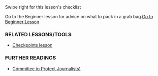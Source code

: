 [Title]: # (What now?)
[Order]: # (4)

Swipe right for this lesson's checklist

Go to the Beginner lesson for advice on what to pack in a grab bag.[Go to Beginner Lesson](umbrella://lesson/protective-equipment/0)

### RELATED LESSONS/TOOLS

*   [Checkpoints lesson](umbrella://lesson/checkpoints/0)

### FURTHER READINGS

*   [Committee to Protect Journalists)](https://cpj.org/reports/2012/04/armed-conflict.php)